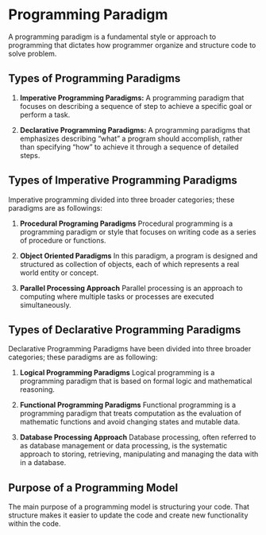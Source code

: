 # Programming Paradigm
A programming paradigm is a fundamental style or approach to programming that dictates how programmer organize and structure code to solve problem.


## Types of Programming Paradigms

1. **Imperative Programming Paradigms:** A programming paradigm that focuses on describing a sequence of step to achieve a specific goal or perform a task.

2. **Declarative Programming Paradigms:** A programming paradigms that emphasizes describing “what” a program should accomplish, rather than specifying “how” to achieve it through a sequence of detailed steps. 


## Types of Imperative Programming Paradigms

Imperative programming divided into three broader categories; these paradigms are as followings:

1. **Procedural Programing Paradigms**
Procedural programming is a programming paradigm or style that focuses on writing code as a series of procedure or functions.

2. **Object Oriented Paradigms**
In this paradigm, a program is designed and structured as collection of objects, each of which represents a real world entity or concept.

3. **Parallel Processing Approach**
Parallel processing is an approach to computing where multiple tasks or processes are executed simultaneously.



## Types of Declarative Programming Paradigms

Declarative Programming Paradigms have been divided into three broader categories; these paradigms are as following:

1. **Logical Programming Paradigms**
Logical programming is a programming paradigm that is based on formal logic and mathematical reasoning.

2. **Functional Programming Paradigms**
Functional programming is a programming paradigm that treats computation as the evaluation of mathematic functions and avoid changing states and mutable data.

3. **Database Processing Approach**
Database processing, often referred to as database management or data processing, is the systematic approach to storing, retrieving, manipulating and managing the data with in a database.


## Purpose of a Programming Model
The main purpose of a programming model is structuring your code. That structure makes it easier to update the code and create new functionality within the code.

